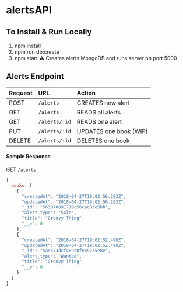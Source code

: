 # alertsAPI

## To Install & Run Locally
1. npm install
2. npm run db:create
3. npm start
:warning: Creates alerts MongoDB and runs server on port 5000

## Alerts Endpoint
| Request | URL | Action |
| :--- | :--- | :--- |
| POST | `/alerts` | CREATES new alert |
| GET | `/alerts` | READS all alerts |
| GET | `/alerts/:id` | READS one alert |
| PUT | `/alerts/:id` | UPDATES one book (WIP) |
| DELETE | `/alerts/:id` | DELETES one book |

#### Sample Response

GET `/alerts`

```js
{
  books: [
    {
      "createdAt": "2018-04-27T19:02:56.283Z",
      "updatedAt": "2018-04-27T19:02:56.283Z",
      "_id": "563970891719c56cac83e5bb",
      "alert_type": "Sale",
      "title": "Groovy Thing",
      "__v": 0
    },
    {
      "createdAt": "2018-04-27T19:02:52.490Z",
      "updatedAt": "2018-04-27T19:02:52.490Z",
      "_id": "5ae373dcf489c0fe89735e8e",
      "alert_type": "Wanted",
      "title": "Groovy Thing",
      "__v": 0
    }
  ]
}
```
